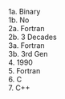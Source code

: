 1a. Binary  
1b. No  
2a. Fortran  
2b. 3 Decades  
3a. Fortran  
3b. 3rd Gen  
4. 1990  
5. Fortran  
6. C  
7. C++  

